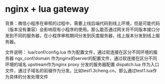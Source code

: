 #  nginx + lua gateway
背景：微信小程序在审核的过程中，需要上线后端代码到线上环境，但是可能代码（版本没有兼容）会影响现有小程序的使用。那么能否通过网关将不同版本接口分发到不同的服务器，在小程序审核期间分发到灰度服务器，线上版本分发到线上服务器。

文件说明：
lua/conf/config.lua 作为配置文件，通过软连接在区分不同环境的服务器
ngx_conf/domain 作为nginx的server的配置文件，通过软连接在区分不同环境的域名
upstream作为nginx proxy 分发的服务器配置
dispatch.lua 作为入口文件，通过子域名的前缀作为分发。比如test1.3cheng.cn，那么通过test1.lua作为具体的分发处理文件
